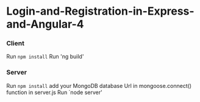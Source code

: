 # Login-and-Registration-in-Express-and-Angular-4

### Client

Run `npm install`
Run 'ng build'



### Server

Run `npm install`
add your MongoDB database Url in mongoose.connect() function in server.js
Run `node server'
